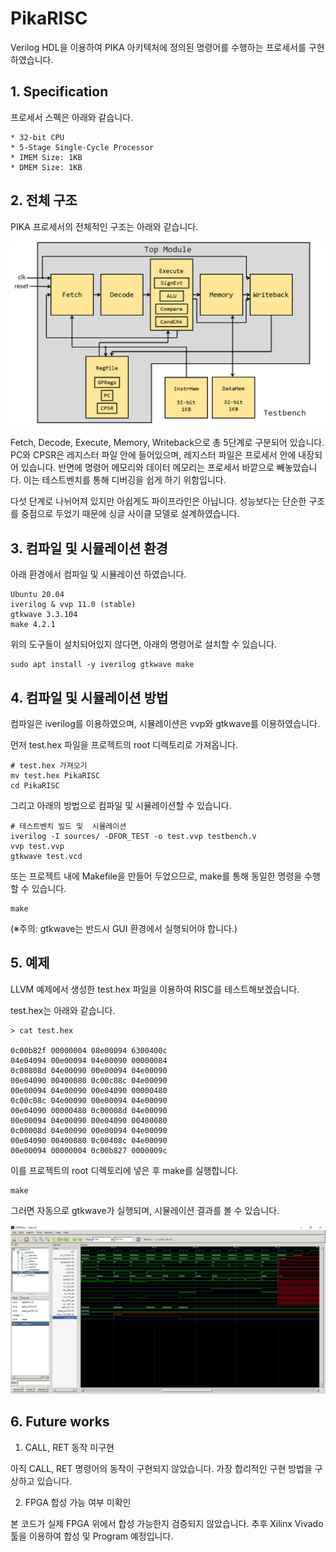 # PikaRISC

Verilog HDL을 이용하여 PIKA 아키텍처에 정의된 명령어를 수행하는 프로세서를 구현하였습니다. 

## 1. Specification

프로세서 스펙은 아래와 같습니다.

```
* 32-bit CPU
* 5-Stage Single-Cycle Processor
* IMEM Size: 1KB
* DMEM Size: 1KB
```

## 2. 전체 구조

PIKA 프로세서의 전체적인 구조는 아래와 같습니다.

![PIKA Structural Diagram](https://github.com/pikamonvvs/PikaProject/blob/master/resources/Structural%20Diagram.png)

Fetch, Decode, Execute, Memory, Writeback으로 총 5단계로 구분되어 있습니다. PC와 CPSR은 레지스터 파일 안에 들어있으며, 레지스터 파일은 프로세서 안에 내장되어 있습니다. 반면에 명령어 메모리와 데이터 메모리는 프로세서 바깥으로 빼놓았습니다. 이는 테스트벤치를 통해 디버깅을 쉽게 하기 위함입니다.

다섯 단계로 나뉘어져 있지만 아쉽게도 파이프라인은 아닙니다. 성능보다는 단순한 구조를 중점으로 두었기 때문에 싱글 사이클 모델로 설계하였습니다.

## 3. 컴파일 및 시뮬레이션 환경

아래 환경에서 컴파일 및 시뮬레이션 하였습니다.

```
Ubuntu 20.04
iverilog & vvp 11.0 (stable)
gtkwave 3.3.104
make 4.2.1
```

위의 도구들이 설치되어있지 않다면, 아래의 명령어로 설치할 수 있습니다.

```
sudo apt install -y iverilog gtkwave make
```

## 4. 컴파일 및 시뮬레이션 방법

컴파일은 iverilog를 이용하였으며, 시뮬레이션은 vvp와 gtkwave를 이용하였습니다.

먼저 test.hex 파일을 프로젝트의 root 디렉토리로 가져옵니다.

```
# test.hex 가져오기
mv test.hex PikaRISC
cd PikaRISC
```

그리고 아래의 방법으로 컴파일 및 시뮬레이션할 수 있습니다.

```
# 테스트벤치 빌드 및  시뮬레이션
iverilog -I sources/ -DFOR_TEST -o test.vvp testbench.v
vvp test.vvp
gtkwave test.vcd
```

또는 프로젝트 내에 Makefile을 만들어 두었으므로, make를 통해 동일한 명령을 수행할 수 있습니다.

```
make
```

(※주의: gtkwave는 반드시 GUI 환경에서 실행되어야 합니다.)

## 5. 예제

LLVM 예제에서 생성한 test.hex 파일을 이용하여 RISC를 테스트해보겠습니다.

test.hex는 아래와 같습니다.

```
> cat test.hex

0c00b82f 00000004 08e00094 6300400c
04e04094 00e00094 04e00090 00000084
0c00808d 04e00090 00e00094 04e00090
00e04090 00400080 0c00c08c 04e00090
00e00094 04e00090 00e04090 00000480
0c00c08c 04e00090 00e00094 04e00090
00e04090 00000480 0c00008d 04e00090
00e00094 04e00090 00e04090 00400080
0c00008d 04e00090 00e00094 04e00090
00e04090 00400080 0c00408c 04e00090
00e00094 00000004 0c00b827 0000009c
```

이를 프로젝트의 root 디렉토리에 넣은 후 make를 실행합니다.

```
make
```

그러면 자동으로 gtkwave가 실행되며, 시뮬레이션 결과를 볼 수 있습니다.

![PikaRISC Simulation Result](https://github.com/pikamonvvs/PikaProject/blob/master/resources/Simulation%20Result.png)

## 6. Future works

1. CALL, RET 동작 미구현

아직 CALL, RET 명령어의 동작이 구현되지 않았습니다. 가장 합리적인 구현 방법을 구상하고 있습니다.

2. FPGA 합성 가능 여부 미확인

본 코드가 실제 FPGA 위에서 합성 가능한지 검증되지 않았습니다. 추후 Xilinx Vivado 툴을 이용하여 합성 및 Program 예정입니다.

